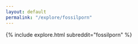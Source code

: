 ```yaml
---
layout: default
permalink: "/explore/fossilporn"
---
```


<link rel="stylesheet" type="text/css" href="/static/css/explore.css">
{% include explore.html subreddit="fossilporn" %}
